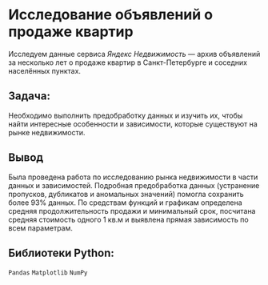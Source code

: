 # Исследование объявлений о продаже квартир


Исследуем данные сервиса *Яндекс Недвижимость* — архив объявлений за несколько лет о продаже квартир в Санкт-Петербурге и соседних населённых пунктах.  
## Задача:
Необходимо выполнить предобработку данных и изучить их, чтобы найти интересные особенности и зависимости, которые существуют на рынке недвижимости.  
  
## Вывод
Была проведена работа по исследованию рынка недвижимости в части данных и зависимостей. 
Подробная предобработка данных (устранение пропусков, дубликатов и аномальных значений) помогла сохранить более 93% данных.
По средствам функций и графикам определена средняя продолжительность продажи и минимальный срок, посчитана средняя стоимость одного 1 кв.м и выявлена прямая зависимость по всем параметрам.

## Библиотеки Python:
`Pandas` `Matplotlib` `NumPy`


